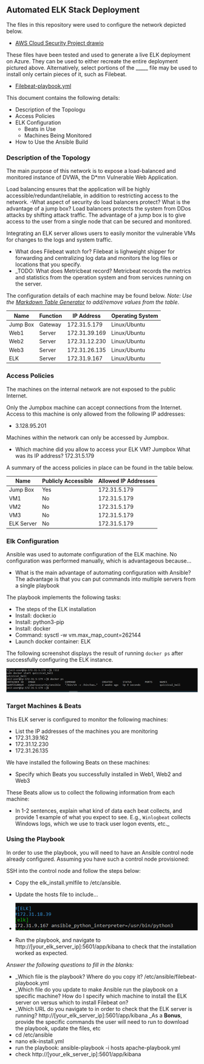 ## Automated ELK Stack Deployment

The files in this repository were used to configure the network depicted below.

- [AWS Cloud Security Project drawio](https://user-images.githubusercontent.com/85351681/134754291-cc572da6-e664-46fd-bc02-31336756e98a.png)

These files have been tested and used to generate a live ELK deployment on Azure. They can be used to either recreate the entire deployment pictured above. Alternatively, select portions of the _____ file may be used to install only certain pieces of it, such as Filebeat.

- [Filebeat-playbook.yml](Filebeat-playbook.yml)

This document contains the following details:
- Description of the Topologu
- Access Policies
- ELK Configuration
  - Beats in Use
  - Machines Being Monitored
- How to Use the Ansible Build


### Description of the Topology

The main purpose of this network is to expose a load-balanced and monitored instance of DVWA, the D*mn Vulnerable Web Application.

Load balancing ensures that the application will be highly accessible/redundant/reliable, in addition to restricting access to the network.
-What aspect of security do load balancers protect? What is the advantage of a jump box? Load balancers protects the system from DDos attacks by shifting attack traffic. The advantage of a jump box is to give access to the user from a single node that can be secured and monitored.

Integrating an ELK server allows users to easily monitor the vulnerable VMs for changes to the logs and system traffic.
- What does Filebeat watch for? Filebeat is lighweight shipper for forwarding and centralizing log data and monitors the log files or locations that you specify.
- _TODO: What does Metricbeat record? Metricbeat records the metrics and statistics from the operation system and from services running on the server.

The configuration details of each machine may be found below.
_Note: Use the [Markdown Table Generator](http://www.tablesgenerator.com/markdown_tables) to add/remove values from the table_.

| Name     | Function | IP Address    | Operating System |
|----------|----------|---------------|------------------|
| Jump Box | Gateway  | 172.31.5.179  | Linux/Ubuntu     |
| Web1     | Server   | 172.31.39.169 | Linux/Ubuntu     |
| Web2     | Server   | 172.31.12.230 | Linux/Ubuntu     |
| Web3     | Server   | 172.31.26.135 | Linux/Ubuntu     |
| ELK      | Server   | 172.31.9.167  | Linux/Ubuntu     |

### Access Policies

The machines on the internal network are not exposed to the public Internet. 

Only the Jumpbox machine can accept connections from the Internet. Access to this machine is only allowed from the following IP addresses:
- 3.128.95.201

Machines within the network can only be accessed by Jumpbox.
- Which machine did you allow to access your ELK VM? Jumpbox What was its IP address? 172.31.5.179 

A summary of the access policies in place can be found in the table below.

| Name     | Publicly Accessible | Allowed IP Addresses |
|----------|---------------------|----------------------|
| Jump Box | Yes                 | 172.31.5.179         |
| VM1      | No                  | 172.31.5.179         |
| VM2      | No                  | 172.31.5.179         |
| VM3      | No                  | 172.31.5.179         |
|ELK Server| No                  | 172.31.5.179         |

### Elk Configuration

Ansible was used to automate configuration of the ELK machine. No configuration was performed manually, which is advantageous because...
- What is the main advantage of automating configuration with Ansible? The advantage is that you can put commands into multiple servers from a single playbook

The playbook implements the following tasks:
- The steps of the ELK installation
- Install: docker.io
- Install: python3-pip
- Install: docker
- Command: sysctl -w vm.max_map_count=262144
- Launch docker container: ELK

The following screenshot displays the result of running `docker ps` after successfully configuring the ELK instance.

![TODO: Update the path with the name of your diagram](dockerps.png)

### Target Machines & Beats
This ELK server is configured to monitor the following machines:
- List the IP addresses of the machines you are monitoring
- 172.31.39.162
- 172.31.12.230
- 172.31.26.135

We have installed the following Beats on these machines:
- Specify which Beats you successfully installed in Web1, Web2 and Web3

These Beats allow us to collect the following information from each machine:
- In 1-2 sentences, explain what kind of data each beat collects, and provide 1 example of what you expect to see. E.g., `Winlogbeat` collects Windows logs, which we use to track user logon events, etc._

### Using the Playbook
In order to use the playbook, you will need to have an Ansible control node already configured. Assuming you have such a control node provisioned: 

SSH into the control node and follow the steps below:
- Copy the elk_install.ymlfile to /etc/ansible.
- Update the hosts file to include...
- ![TODO: Update the path with the name of your diagram](elk_picture.png)

- Run the playbook, and navigate to http://[your_elk_server_ip]:5601/app/kibana to check that the installation worked as expected.

_Answer the following questions to fill in the blanks:_
- _Which file is the playbook? Where do you copy it? /etc/ansible/filebeat-playbook.yml
- _Which file do you update to make Ansible run the playbook on a specific machine? How do I specify which machine to install the ELK server on versus which to install Filebeat on?
- _Which URL do you navigate to in order to check that the ELK server is running?
http://[your_elk_server_ip]:5601/app/kibana
_As a **Bonus**, provide the specific commands the user will need to run to download the playbook, update the files, etc
- cd /etc/ansible
- nano elk-install.yml
- run the playbook: ansible-playbook -i hosts apache-playbook.yml
- check http://[your_elk_server_ip]:5601/app/kibana

